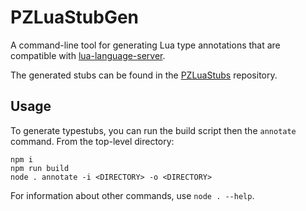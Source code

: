 # PZLuaStubGen

A command-line tool for generating Lua type annotations that are compatible with [lua-language-server](https://github.com/LuaLS/lua-language-server).

The generated stubs can be found in the [PZLuaStubs](https://github.com/omarkmu/PZLuaStubs) repository.

## Usage

To generate typestubs, you can run the build script then the `annotate` command.
From the top-level directory:
```
npm i
npm run build
node . annotate -i <DIRECTORY> -o <DIRECTORY>
```

For information about other commands, use `node . --help`.
